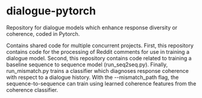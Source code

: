 # dialogue-pytorch
Repository for dialogue models which enhance response diversity or coherence, coded in Pytorch.

<p> Contains shared code for multiple concurrent projects. First, this repository contains code for the processing of Reddit
comments for use in training a dialogue model. Second, this repository contains code related to training a baseline
sequence to sequence model (run_seq2seq.py). Finally, run_mismatch.py trains a classifier which diagnoses response coherence with respect
to a dialogue history. With the --mismatch_path flag, the sequence-to-sequence can train using learned coherence
features from the coherence classifier. </p>
